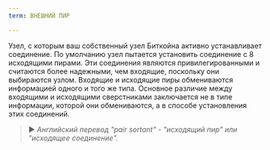 ```yaml
---
term: ВНЕШНИЙ ПИР

---
```

Узел, с которым ваш собственный узел Биткойна активно устанавливает соединение. По умолчанию узел пытается установить соединение с 8 исходящими пирами. Эти соединения являются привилегированными и считаются более надежными, чем входящие, поскольку они выбираются узлом. Входящие и исходящие пиры обмениваются информацией одного и того же типа. Основное различие между входящими и исходящими сверстниками заключается не в типе информации, которой они обмениваются, а в способе установления этих соединений.

> ► *Английский перевод "pair sortant" - "исходящий пир" или "исходящее соединение".*